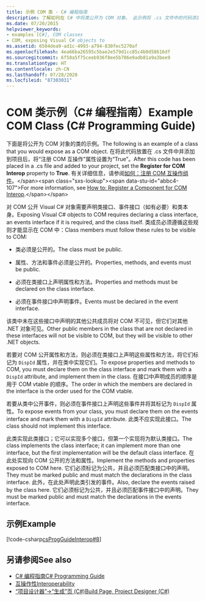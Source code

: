 ```yaml
---
title: 示例 COM 类 - C# 编程指南
description: 了解如何在 C# 中将类公开为 COM 对象。 此示例将 .cs 文件中的代码添加到项目中，并设置“注册 COM 互操作”属性。
ms.date: 07/20/2015
helpviewer_keywords:
- examples [C#], COM classes
- COM, exposing Visual C# objects to
ms.assetid: 6504dea9-ad1c-4993-a794-830fec5270af
ms.openlocfilehash: 4ea66ba26595c5bae2e579d1cc85c4b0d58616df
ms.sourcegitcommit: 6f58a5f75ceeb936f8ee5b786e9adb81a9a3bee9
ms.translationtype: HT
ms.contentlocale: zh-CN
ms.lasthandoff: 07/28/2020
ms.locfileid: "87303031"
---
```

# <a name="example-com-class-c-programming-guide"></a><span data-ttu-id="abbc4-104">COM 类示例（C# 编程指南）</span><span class="sxs-lookup"><span data-stu-id="abbc4-104">Example COM Class (C# Programming Guide)</span></span>
<span data-ttu-id="abbc4-105">下面是将公开为 COM 对象的类的示例。</span><span class="sxs-lookup"><span data-stu-id="abbc4-105">The following is an example of a class that you would expose as a COM object.</span></span> <span data-ttu-id="abbc4-106">在将此代码放置在 .cs 文件中并添加到项目后，将“注册 COM 互操作”属性设置为“True”。</span><span class="sxs-lookup"><span data-stu-id="abbc4-106">After this code has been placed in a .cs file and added to your project, set the **Register for COM Interop** property to **True**.</span></span> <span data-ttu-id="abbc4-107">有关详细信息，请参阅[如何：注册 COM 互操作组件](https://docs.microsoft.com/previous-versions/visualstudio/visual-studio-2010/w29wacsy(v=vs.100))。</span><span class="sxs-lookup"><span data-stu-id="abbc4-107">For more information, see [How to: Register a Component for COM Interop](https://docs.microsoft.com/previous-versions/visualstudio/visual-studio-2010/w29wacsy(v=vs.100)).</span></span>
  
 <span data-ttu-id="abbc4-108">对 COM 公开 Visual C# 对象需要声明类接口、事件接口（如有必要）和类本身。</span><span class="sxs-lookup"><span data-stu-id="abbc4-108">Exposing Visual C# objects to COM requires declaring a class interface, an events interface if it is required, and the class itself.</span></span> <span data-ttu-id="abbc4-109">类成员必须遵循这些规则才能显示在 COM 中：</span><span class="sxs-lookup"><span data-stu-id="abbc4-109">Class members must follow these rules to be visible to COM:</span></span>  
  
- <span data-ttu-id="abbc4-110">类必须是公开的。</span><span class="sxs-lookup"><span data-stu-id="abbc4-110">The class must be public.</span></span>  
  
- <span data-ttu-id="abbc4-111">属性、方法和事件必须是公开的。</span><span class="sxs-lookup"><span data-stu-id="abbc4-111">Properties, methods, and events must be public.</span></span>  
  
- <span data-ttu-id="abbc4-112">必须在类接口上声明属性和方法。</span><span class="sxs-lookup"><span data-stu-id="abbc4-112">Properties and methods must be declared on the class interface.</span></span>  
  
- <span data-ttu-id="abbc4-113">必须在事件接口中声明事件。</span><span class="sxs-lookup"><span data-stu-id="abbc4-113">Events must be declared in the event interface.</span></span>  
  
 <span data-ttu-id="abbc4-114">该类中未在这些接口中声明的其他公共成员将对 COM 不可见，但它们对其他 .NET 对象可见。</span><span class="sxs-lookup"><span data-stu-id="abbc4-114">Other public members in the class that are not declared in these interfaces will not be visible to COM, but they will be visible to other .NET objects.</span></span>  
  
 <span data-ttu-id="abbc4-115">若要对 COM 公开属性和方法，则必须在类接口上声明这些属性和方法，将它们标记为 `DispId` 属性，并在类中实现它们。</span><span class="sxs-lookup"><span data-stu-id="abbc4-115">To expose properties and methods to COM, you must declare them on the class interface and mark them with a `DispId` attribute, and implement them in the class.</span></span> <span data-ttu-id="abbc4-116">在接口中声明成员的顺序是用于 COM vtable 的顺序。</span><span class="sxs-lookup"><span data-stu-id="abbc4-116">The order in which the members are declared in the interface is the order used for the COM vtable.</span></span>  
  
 <span data-ttu-id="abbc4-117">若要从类中公开事件，则必须在事件接口上声明这些事件并将其标记为 `DispId` 属性。</span><span class="sxs-lookup"><span data-stu-id="abbc4-117">To expose events from your class, you must declare them on the events interface and mark them with a `DispId` attribute.</span></span> <span data-ttu-id="abbc4-118">此类不应实现此接口。</span><span class="sxs-lookup"><span data-stu-id="abbc4-118">The class should not implement this interface.</span></span>  
  
 <span data-ttu-id="abbc4-119">此类实现此类接口；它可以实现多个接口，但第一个实现将为默认类接口。</span><span class="sxs-lookup"><span data-stu-id="abbc4-119">The class implements the class interface; it can implement more than one interface, but the first implementation will be the default class interface.</span></span> <span data-ttu-id="abbc4-120">在此处实现向 COM 公开的方法和属性。</span><span class="sxs-lookup"><span data-stu-id="abbc4-120">Implement the methods and properties exposed to COM here.</span></span> <span data-ttu-id="abbc4-121">它们必须标记为公共，并且必须匹配类接口中的声明。</span><span class="sxs-lookup"><span data-stu-id="abbc4-121">They must be marked public and must match the declarations in the class interface.</span></span> <span data-ttu-id="abbc4-122">此外，在此处声明此类引发的事件。</span><span class="sxs-lookup"><span data-stu-id="abbc4-122">Also, declare the events raised by the class here.</span></span> <span data-ttu-id="abbc4-123">它们必须标记为公共，并且必须匹配事件接口中的声明。</span><span class="sxs-lookup"><span data-stu-id="abbc4-123">They must be marked public and must match the declarations in the events interface.</span></span>  
  
## <a name="example"></a><span data-ttu-id="abbc4-124">示例</span><span class="sxs-lookup"><span data-stu-id="abbc4-124">Example</span></span>  
 [!code-csharp[csProgGuideInterop#8](~/samples/snippets/csharp/VS_Snippets_VBCSharp/csProgGuideInterop/CS/ExampleCOM.cs#8)]  
  
## <a name="see-also"></a><span data-ttu-id="abbc4-125">另请参阅</span><span class="sxs-lookup"><span data-stu-id="abbc4-125">See also</span></span>

- [<span data-ttu-id="abbc4-126">C# 编程指南</span><span class="sxs-lookup"><span data-stu-id="abbc4-126">C# Programming Guide</span></span>](../index.md)
- [<span data-ttu-id="abbc4-127">互操作性</span><span class="sxs-lookup"><span data-stu-id="abbc4-127">Interoperability</span></span>](./index.md)
- [<span data-ttu-id="abbc4-128">“项目设计器”->“生成”页 (C#)</span><span class="sxs-lookup"><span data-stu-id="abbc4-128">Build Page, Project Designer (C#)</span></span>](/visualstudio/ide/reference/build-page-project-designer-csharp)
